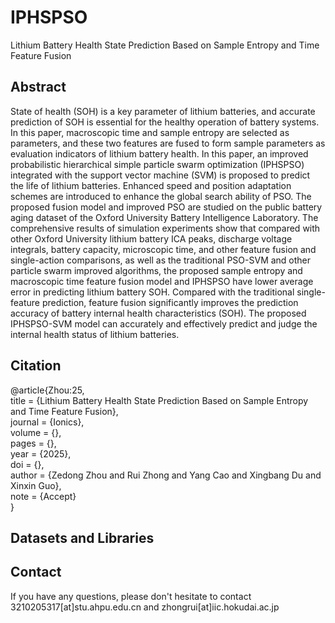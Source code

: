 # IPHSPSO
Lithium Battery Health State Prediction Based on Sample Entropy and Time Feature Fusion

## Abstract
State of health (SOH) is a key parameter of lithium batteries, and accurate prediction of SOH is essential for the healthy operation of battery systems. In this paper, macroscopic time and sample entropy are selected as parameters, and these two features are fused to form sample parameters as evaluation indicators of lithium battery health. In this paper, an improved probabilistic hierarchical simple particle swarm optimization (IPHSPSO) integrated with the support vector machine (SVM) is proposed to predict the life of lithium batteries. Enhanced speed and position adaptation schemes are introduced to enhance the global search ability of PSO. The proposed fusion model and improved PSO are studied on the public battery aging dataset of the Oxford University Battery Intelligence Laboratory. The comprehensive results of simulation experiments show that compared with other Oxford University lithium battery ICA peaks, discharge voltage integrals, battery capacity, microscopic time, and other feature fusion and single-action comparisons, as well as the traditional PSO-SVM and other particle swarm improved algorithms, the proposed sample entropy and macroscopic time feature fusion model and IPHSPSO have lower average error in predicting lithium battery SOH. Compared with the traditional single-feature prediction, feature fusion significantly improves the prediction accuracy of battery internal health characteristics (SOH). The proposed IPHSPSO-SVM model can accurately and effectively predict and judge the internal health status of lithium batteries.

## Citation
@article{Zhou:25,  
title = {Lithium Battery Health State Prediction Based on Sample Entropy and Time Feature Fusion},  
journal = {Ionics},  
volume = {},  
pages = {},  
year = {2025},  
doi = {},  
author = {Zedong Zhou and Rui Zhong and Yang Cao and Xingbang Du and Xinxin Guo},  
note = {Accept}  
}

## Datasets and Libraries

## Contact
If you have any questions, please don't hesitate to contact 3210205317[at]stu.ahpu.edu.cn and zhongrui[at]iic.hokudai.ac.jp
